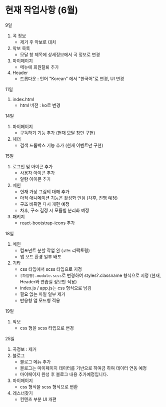 # 현재 작업사항 (6월)

9일
1) 곡 정보 
    - 제거 후 악보로 대처
2) 악보 목록
    - 모달 창 제목에 상세정보에서 곡 정보로 변경
3) 마이페이지
    -  메뉴에 회원탈퇴 추가
4) Header
    - 드롭다운 : 언어 "Korean" 에서 "한국어"로 변경, UI 변경

11일
1) index.html
    - html 버전 : ko로 변경
    
14일
1) 마이페이지
    - 구독하기 기능 추가 (현재 모달 창만 구현)
2) 헤더
    - 검색 드롭박스 기능 추가 (현재 이벤트만 구현)

15일
1) 로그인 및 아이콘 추가
    - 사용자 아이콘 추가
    - 알람 아이콘 추가
2) 메인
    - 현재 가상 그림의 대해 추가
    - 아직 애니메이션 기능은 활성화 안됨 (차후, 진행 예정)
    - 구조 바뀌면 다시 개편 예정
    - 차후, 구조 결정 시 모듈별 분리화 예정
3) 패키지
    - react-bootstrap-icons 추가


18일
1) 메인
    - 컴포넌트 분할 작업 완 (코드 리팩토링)
    - 앱 모드 환경 일부 배포
2) 기타
    - css 타입에서 scss 타입으로 지정
    - `[파일명].module.scss`로 변경하여 styles?.classname 형식으로 지정
    (현재, Header와 연습실 정보만 적용)
    - index.js / app.js는 css 형식으로 남김
    - 필요 없는 파일 일부 제거
    - 반응형 앱 모드형 적용

19일
1) 악보
    - css 형을 scss 타입으로 변경

25일
1) 곡정보 : 제거
2) 블로그 
    - 블로그 메뉴 추가
    - 블로그는 마이페이지 데이터를 기반으로 하여금 하여 데이터 연동 예정
    - 마이페이지 완성 후 블로그 내용 추가예정입니다.
3) 마이페이지
    - css 형식을 scss 형식으로 변환
4) 레스너찾기
    - 컨텐츠 부분 UI 개편